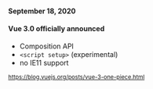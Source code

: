 #### September 18, 2020<br>
#### Vue 3.0 officially announced


- Composition API
- `<script setup>` (experimental)
- no IE11 support

<small>

https://blog.vuejs.org/posts/vue-3-one-piece.html

</small>


<aside class="notes">
</aside>
